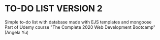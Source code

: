 #  TO-DO LIST VERSION 2
Simple to-do list with database made with EJS templates and mongoose
Part of Udemy course "The Complete 2020 Web Development Bootcamp" (Angela Yu)

